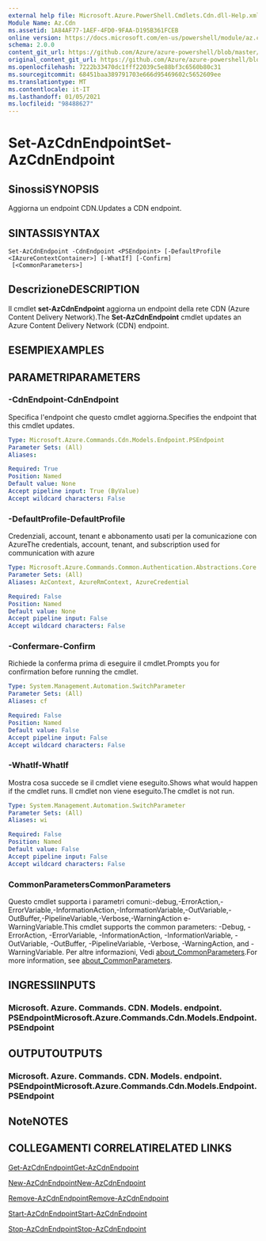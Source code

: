 ```yaml
---
external help file: Microsoft.Azure.PowerShell.Cmdlets.Cdn.dll-Help.xml
Module Name: Az.Cdn
ms.assetid: 1A84AF77-1AEF-4FD0-9FAA-D195B361FCEB
online version: https://docs.microsoft.com/en-us/powershell/module/az.cdn/set-azcdnendpoint
schema: 2.0.0
content_git_url: https://github.com/Azure/azure-powershell/blob/master/src/Cdn/Cdn/help/Set-AzCdnEndpoint.md
original_content_git_url: https://github.com/Azure/azure-powershell/blob/master/src/Cdn/Cdn/help/Set-AzCdnEndpoint.md
ms.openlocfilehash: 7222b33470dc1fff22039c5e88bf3c6560b80c31
ms.sourcegitcommit: 68451baa389791703e666d95469602c5652609ee
ms.translationtype: MT
ms.contentlocale: it-IT
ms.lasthandoff: 01/05/2021
ms.locfileid: "98488627"
---
```

# <span data-ttu-id="88894-101">Set-AzCdnEndpoint</span><span class="sxs-lookup"><span data-stu-id="88894-101">Set-AzCdnEndpoint</span></span>

## <span data-ttu-id="88894-102">Sinossi</span><span class="sxs-lookup"><span data-stu-id="88894-102">SYNOPSIS</span></span>
<span data-ttu-id="88894-103">Aggiorna un endpoint CDN.</span><span class="sxs-lookup"><span data-stu-id="88894-103">Updates a CDN endpoint.</span></span>

## <span data-ttu-id="88894-104">SINTASSI</span><span class="sxs-lookup"><span data-stu-id="88894-104">SYNTAX</span></span>

```
Set-AzCdnEndpoint -CdnEndpoint <PSEndpoint> [-DefaultProfile <IAzureContextContainer>] [-WhatIf] [-Confirm]
 [<CommonParameters>]
```

## <span data-ttu-id="88894-105">Descrizione</span><span class="sxs-lookup"><span data-stu-id="88894-105">DESCRIPTION</span></span>
<span data-ttu-id="88894-106">Il cmdlet **set-AzCdnEndpoint** aggiorna un endpoint della rete CDN (Azure Content Delivery Network).</span><span class="sxs-lookup"><span data-stu-id="88894-106">The **Set-AzCdnEndpoint** cmdlet updates an Azure Content Delivery Network (CDN) endpoint.</span></span>

## <span data-ttu-id="88894-107">ESEMPI</span><span class="sxs-lookup"><span data-stu-id="88894-107">EXAMPLES</span></span>

## <span data-ttu-id="88894-108">PARAMETRI</span><span class="sxs-lookup"><span data-stu-id="88894-108">PARAMETERS</span></span>

### <span data-ttu-id="88894-109">-CdnEndpoint</span><span class="sxs-lookup"><span data-stu-id="88894-109">-CdnEndpoint</span></span>
<span data-ttu-id="88894-110">Specifica l'endpoint che questo cmdlet aggiorna.</span><span class="sxs-lookup"><span data-stu-id="88894-110">Specifies the endpoint that this cmdlet updates.</span></span>

```yaml
Type: Microsoft.Azure.Commands.Cdn.Models.Endpoint.PSEndpoint
Parameter Sets: (All)
Aliases:

Required: True
Position: Named
Default value: None
Accept pipeline input: True (ByValue)
Accept wildcard characters: False
```

### <span data-ttu-id="88894-111">-DefaultProfile</span><span class="sxs-lookup"><span data-stu-id="88894-111">-DefaultProfile</span></span>
<span data-ttu-id="88894-112">Credenziali, account, tenant e abbonamento usati per la comunicazione con Azure</span><span class="sxs-lookup"><span data-stu-id="88894-112">The credentials, account, tenant, and subscription used for communication with azure</span></span>

```yaml
Type: Microsoft.Azure.Commands.Common.Authentication.Abstractions.Core.IAzureContextContainer
Parameter Sets: (All)
Aliases: AzContext, AzureRmContext, AzureCredential

Required: False
Position: Named
Default value: None
Accept pipeline input: False
Accept wildcard characters: False
```

### <span data-ttu-id="88894-113">-Confermare</span><span class="sxs-lookup"><span data-stu-id="88894-113">-Confirm</span></span>
<span data-ttu-id="88894-114">Richiede la conferma prima di eseguire il cmdlet.</span><span class="sxs-lookup"><span data-stu-id="88894-114">Prompts you for confirmation before running the cmdlet.</span></span>

```yaml
Type: System.Management.Automation.SwitchParameter
Parameter Sets: (All)
Aliases: cf

Required: False
Position: Named
Default value: False
Accept pipeline input: False
Accept wildcard characters: False
```

### <span data-ttu-id="88894-115">-WhatIf</span><span class="sxs-lookup"><span data-stu-id="88894-115">-WhatIf</span></span>
<span data-ttu-id="88894-116">Mostra cosa succede se il cmdlet viene eseguito.</span><span class="sxs-lookup"><span data-stu-id="88894-116">Shows what would happen if the cmdlet runs.</span></span>
<span data-ttu-id="88894-117">Il cmdlet non viene eseguito.</span><span class="sxs-lookup"><span data-stu-id="88894-117">The cmdlet is not run.</span></span>

```yaml
Type: System.Management.Automation.SwitchParameter
Parameter Sets: (All)
Aliases: wi

Required: False
Position: Named
Default value: False
Accept pipeline input: False
Accept wildcard characters: False
```

### <span data-ttu-id="88894-118">CommonParameters</span><span class="sxs-lookup"><span data-stu-id="88894-118">CommonParameters</span></span>
<span data-ttu-id="88894-119">Questo cmdlet supporta i parametri comuni:-debug,-ErrorAction,-ErrorVariable,-InformationAction,-InformationVariable,-OutVariable,-OutBuffer,-PipelineVariable,-Verbose,-WarningAction e-WarningVariable.</span><span class="sxs-lookup"><span data-stu-id="88894-119">This cmdlet supports the common parameters: -Debug, -ErrorAction, -ErrorVariable, -InformationAction, -InformationVariable, -OutVariable, -OutBuffer, -PipelineVariable, -Verbose, -WarningAction, and -WarningVariable.</span></span> <span data-ttu-id="88894-120">Per altre informazioni, Vedi [about_CommonParameters](http://go.microsoft.com/fwlink/?LinkID=113216).</span><span class="sxs-lookup"><span data-stu-id="88894-120">For more information, see [about_CommonParameters](http://go.microsoft.com/fwlink/?LinkID=113216).</span></span>

## <span data-ttu-id="88894-121">INGRESSI</span><span class="sxs-lookup"><span data-stu-id="88894-121">INPUTS</span></span>

### <span data-ttu-id="88894-122">Microsoft. Azure. Commands. CDN. Models. endpoint. PSEndpoint</span><span class="sxs-lookup"><span data-stu-id="88894-122">Microsoft.Azure.Commands.Cdn.Models.Endpoint.PSEndpoint</span></span>

## <span data-ttu-id="88894-123">OUTPUT</span><span class="sxs-lookup"><span data-stu-id="88894-123">OUTPUTS</span></span>

### <span data-ttu-id="88894-124">Microsoft. Azure. Commands. CDN. Models. endpoint. PSEndpoint</span><span class="sxs-lookup"><span data-stu-id="88894-124">Microsoft.Azure.Commands.Cdn.Models.Endpoint.PSEndpoint</span></span>

## <span data-ttu-id="88894-125">Note</span><span class="sxs-lookup"><span data-stu-id="88894-125">NOTES</span></span>

## <span data-ttu-id="88894-126">COLLEGAMENTI CORRELATI</span><span class="sxs-lookup"><span data-stu-id="88894-126">RELATED LINKS</span></span>

[<span data-ttu-id="88894-127">Get-AzCdnEndpoint</span><span class="sxs-lookup"><span data-stu-id="88894-127">Get-AzCdnEndpoint</span></span>](./Get-AzCdnEndpoint.md)

[<span data-ttu-id="88894-128">New-AzCdnEndpoint</span><span class="sxs-lookup"><span data-stu-id="88894-128">New-AzCdnEndpoint</span></span>](./New-AzCdnEndpoint.md)

[<span data-ttu-id="88894-129">Remove-AzCdnEndpoint</span><span class="sxs-lookup"><span data-stu-id="88894-129">Remove-AzCdnEndpoint</span></span>](./Remove-AzCdnEndpoint.md)

[<span data-ttu-id="88894-130">Start-AzCdnEndpoint</span><span class="sxs-lookup"><span data-stu-id="88894-130">Start-AzCdnEndpoint</span></span>](./Start-AzCdnEndpoint.md)

[<span data-ttu-id="88894-131">Stop-AzCdnEndpoint</span><span class="sxs-lookup"><span data-stu-id="88894-131">Stop-AzCdnEndpoint</span></span>](./Stop-AzCdnEndpoint.md)


